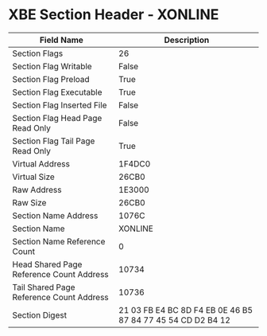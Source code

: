 # XBE Section Header - XONLINE

| Field Name | Description |
|---|---|
| Section Flags | 26 |
| Section Flag Writable | False |
| Section Flag Preload | True |
| Section Flag Executable | True |
| Section Flag Inserted File | False |
| Section Flag Head Page Read Only | False |
| Section Flag Tail Page Read Only | True |
| Virtual Address | 1F4DC0 |
| Virtual Size | 26CB0 |
| Raw Address | 1E3000 |
| Raw Size | 26CB0 |
| Section Name Address | 1076C |
| Section Name | XONLINE |
| Section Name Reference Count | 0 |
| Head Shared Page Reference Count Address | 10734 |
| Tail Shared Page Reference Count Address | 10736 |
| Section Digest | 21 03 FB E4 BC 8D F4 EB 0E 46 B5 87 84 77 45 54 CD D2 B4 12 |
